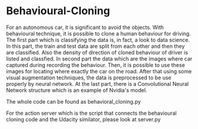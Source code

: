 # Behavioural-Cloning

For an autonomous car, it is significant to avoid the objects. With behavioural technique, it is possible to clone a human behaviour for driving. The first part which is classifying the data is, in fact, a look to data science. In this part, the train and test data are split from each other and then they are classified. Also the density of direction of cloned behaviour of driver is listed and classfied. In second part the data which are the images where car captured during recording the behaviour. Then, it is possible to use these images for locating where exactly the car on the road. After that using some visual augmentation techniques, the data is preprocessed to be use properly by neural network. At the last part, there is a Convolutional Neural Network structure which is an example of Nvidia's model.

The whole code can be found as behavioral_cloning.py

For the action server which is the script that connects the behavioural cloning code and the Udacity similator, please look at server.py
